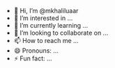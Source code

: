 - 👋 Hi, I’m @mkhaliluaar
- 👀 I’m interested in ...
- 🌱 I’m currently learning ...
- 💞️ I’m looking to collaborate on ...
- 📫 How to reach me ...
- 😄 Pronouns: ...
- ⚡ Fun fact: ...

<!---
mkhaliluaar/mkhaliluaar is a ✨ special ✨ repository because its `README.md` (this file) appears on your GitHub profile.
You can click the Preview link to take a look at your changes.
--->
